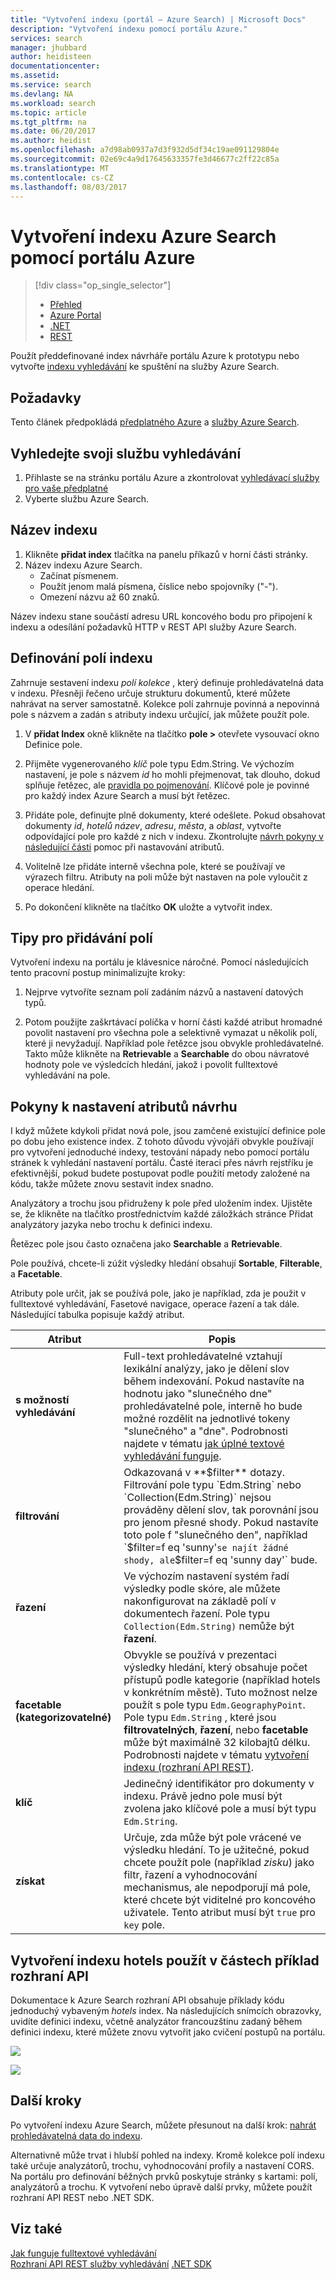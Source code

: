 ```yaml
---
title: "Vytvoření indexu (portál – Azure Search) | Microsoft Docs"
description: "Vytvoření indexu pomocí portálu Azure."
services: search
manager: jhubbard
author: heidisteen
documentationcenter: 
ms.assetid: 
ms.service: search
ms.devlang: NA
ms.workload: search
ms.topic: article
ms.tgt_pltfrm: na
ms.date: 06/20/2017
ms.author: heidist
ms.openlocfilehash: a7d98ab0937a7d3f932d5df34c19ae091129804e
ms.sourcegitcommit: 02e69c4a9d17645633357fe3d46677c2ff22c85a
ms.translationtype: MT
ms.contentlocale: cs-CZ
ms.lasthandoff: 08/03/2017
---
```

# <a name="create-an-azure-search-index-using-the-azure-portal"></a>Vytvoření indexu Azure Search pomocí portálu Azure
> [!div class="op_single_selector"]
> * [Přehled](search-what-is-an-index.md)
> * [Azure Portal](search-create-index-portal.md)
> * [.NET](search-create-index-dotnet.md)
> * [REST](search-create-index-rest-api.md)
> 
> 

Použít předdefinované index návrháře portálu Azure k prototypu nebo vytvořte [indexu vyhledávání](search-what-is-an-index.md) ke spuštění na služby Azure Search. 

## <a name="prerequisites"></a>Požadavky

Tento článek předpokládá [předplatného Azure](https://azure.microsoft.com/pricing/free-trial/?WT.mc_id=A261C142F) a [služby Azure Search](search-create-service-portal.md).  

## <a name="find-your-search-service"></a>Vyhledejte svoji službu vyhledávání
1. Přihlaste se na stránku portálu Azure a zkontrolovat [vyhledávací služby pro vaše předplatné](https://portal.azure.com/#blade/HubsExtension/BrowseResourceBlade/resourceType/Microsoft.Search%2FsearchServices)
2. Vyberte službu Azure Search.

## <a name="name-the-index"></a>Název indexu

1. Klikněte **přidat index** tlačítka na panelu příkazů v horní části stránky.
2. Název indexu Azure Search. 
   * Začínat písmenem.
   * Použít jenom malá písmena, číslice nebo spojovníky ("-").
   * Omezení názvu až 60 znaků.

  Název indexu stane součástí adresu URL koncového bodu pro připojení k indexu a odesílání požadavků HTTP v REST API služby Azure Search.

## <a name="define-the-fields-of-your-index"></a>Definování polí indexu

Zahrnuje sestavení indexu *polí kolekce* , který definuje prohledávatelná data v indexu. Přesněji řečeno určuje strukturu dokumentů, které můžete nahrávat na server samostatně. Kolekce polí zahrnuje povinná a nepovinná pole s názvem a zadán s atributy indexu určující, jak můžete použít pole.

1. V **přidat Index** okně klikněte na tlačítko **pole >** otevřete vysouvací okno Definice pole. 

2. Přijměte vygenerovaného *klíč* pole typu Edm.String. Ve výchozím nastavení, je pole s názvem *id* ho mohli přejmenovat, tak dlouho, dokud splňuje řetězec, ale [pravidla po pojmenování](https://docs.microsoft.com/rest/api/searchservice/Naming-rules). Klíčové pole je povinné pro každý index Azure Search a musí být řetězec.

3. Přidáte pole, definujte plně dokumenty, které odešlete. Pokud obsahovat dokumenty *id*, *hotelů název*, *adresu*, *města*, a *oblast*, vytvořte odpovídající pole pro každé z nich v indexu. Zkontrolujte [návrh pokyny v následující části](#design) pomoc při nastavování atributů.

4. Volitelně lze přidáte interně všechna pole, které se používají ve výrazech filtru. Atributy na poli může být nastaven na pole vyloučit z operace hledání.

5. Po dokončení klikněte na tlačítko **OK** uložte a vytvořit index.

## <a name="tips-for-adding-fields"></a>Tipy pro přidávání polí

Vytvoření indexu na portálu je klávesnice náročné. Pomocí následujících tento pracovní postup minimalizujte kroky:

1. Nejprve vytvoříte seznam polí zadáním názvů a nastavení datových typů.

2. Potom použijte zaškrtávací políčka v horní části každé atribut hromadné povolit nastavení pro všechna pole a selektivně vymazat u několik polí, které ji nevyžadují. Například pole řetězce jsou obvykle prohledávatelné. Takto může klikněte na **Retrievable** a **Searchable** do obou návratové hodnoty pole ve výsledcích hledání, jakož i povolit fulltextové vyhledávání na pole. 

<a name="design"></a>
## <a name="design-guidance-for-setting-attributes"></a>Pokyny k nastavení atributů návrhu

I když můžete kdykoli přidat nová pole, jsou zamčené existující definice pole po dobu jeho existence index. Z tohoto důvodu vývojáři obvykle používají pro vytvoření jednoduché indexy, testování nápady nebo pomocí portálu stránek k vyhledání nastavení portálu. Časté iteraci přes návrh rejstříku je efektivnější, pokud budete postupovat podle použití metody založené na kódu, takže můžete znovu sestavit index snadno.

Analyzátory a trochu jsou přidruženy k pole před uložením index. Ujistěte se, že klikněte na tlačítko prostřednictvím každé záložkách stránce Přidat analyzátory jazyka nebo trochu k definici indexu.

Řetězec pole jsou často označena jako **Searchable** a **Retrievable**.

Pole používá, chcete-li zúžit výsledky hledání obsahují **Sortable**, **Filterable**, a **Facetable**.

Atributy pole určit, jak se používá pole, jako je například, zda je použit v fulltextové vyhledávání, Fasetové navigace, operace řazení a tak dále. Následující tabulka popisuje každý atribut.

|Atribut|Popis|  
|---------------|-----------------|  
|**s možností vyhledávání**|Full-text prohledávatelné vztahují lexikální analýzy, jako je dělení slov během indexování. Pokud nastavíte na hodnotu jako "slunečného dne" prohledávatelné pole, interně ho bude možné rozdělit na jednotlivé tokeny "slunečného" a "dne". Podrobnosti najdete v tématu [jak úplné textové vyhledávání funguje](search-lucene-query-architecture.md).|  
|**filtrování**|Odkazovaná v **$filter** dotazy. Filtrování pole typu `Edm.String` nebo `Collection(Edm.String)` nejsou prováděny dělení slov, tak porovnání jsou pro jenom přesné shody. Pokud nastavíte toto pole f "slunečného den", například `$filter=f eq 'sunny'` se najít žádné shody, ale `$filter=f eq 'sunny day'` bude. |  
|**řazení**|Ve výchozím nastavení systém řadí výsledky podle skóre, ale můžete nakonfigurovat na základě polí v dokumentech řazení. Pole typu `Collection(Edm.String)` nemůže být **řazení**. |  
|**facetable (kategorizovatelné)**|Obvykle se používá v prezentaci výsledky hledání, který obsahuje počet přístupů podle kategorie (například hotels v konkrétním městě). Tuto možnost nelze použít s pole typu `Edm.GeographyPoint`. Pole typu `Edm.String` , které jsou **filtrovatelných**, **řazení**, nebo **facetable** může být maximálně 32 kilobajtů délku. Podrobnosti najdete v tématu [vytvoření indexu (rozhraní API REST)](https://docs.microsoft.com/rest/api/searchservice/create-index).|  
|**klíč**|Jedinečný identifikátor pro dokumenty v indexu. Právě jedno pole musí být zvolena jako klíčové pole a musí být typu `Edm.String`.|  
|**získat**|Určuje, zda může být pole vrácené ve výsledku hledání. To je užitečné, pokud chcete použít pole (například *zisku*) jako filtr, řazení a vyhodnocování mechanismus, ale nepodporují má pole, které chcete být viditelné pro koncového uživatele. Tento atribut musí být `true` pro `key` pole.|  

## <a name="create-the-hotels-index-used-in-example-api-sections"></a>Vytvoření indexu hotels použít v částech příklad rozhraní API

Dokumentace k Azure Search rozhraní API obsahuje příklady kódu jednoduchý vybaveným *hotels* index. Na následujících snímcích obrazovky, uvidíte definici indexu, včetně analyzátor francouzštinu zadaný během definici indexu, které můžete znovu vytvořit jako cvičení postupů na portálu.

![](./media/search-create-index-portal/field-definitions.png)

![](./media/search-create-index-portal/set-analyzer.png)

## <a name="next-steps"></a>Další kroky

Po vytvoření indexu Azure Search, můžete přesunout na další krok: [nahrát prohledávatelná data do indexu](search-what-is-data-import.md).

Alternativně může trvat i hlubší pohled na indexy. Kromě kolekce polí indexu také určuje analyzátorů, trochu, vyhodnocování profily a nastavení CORS. Na portálu pro definování běžných prvků poskytuje stránky s kartami: polí, analyzátorů a trochu. K vytvoření nebo úpravě další prvky, můžete použít rozhraní API REST nebo .NET SDK.

## <a name="see-also"></a>Viz také

 [Jak funguje fulltextové vyhledávání](search-lucene-query-architecture.md)  
 [Rozhraní API REST služby vyhledávání](https://docs.microsoft.com/rest/api/searchservice/) [.NET SDK](https://docs.microsoft.com/dotnet/api/overview/azure/search?view=azure-dotnet)

